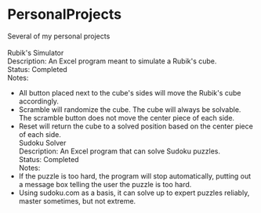 # PersonalProjects
Several of my personal projects\
\
Rubik's Simulator\
Description: An Excel program meant to simulate a Rubik's cube.\
Status: Completed\
Notes:
- All button placed next to the cube's sides will move the Rubik's cube accordingly.
- Scramble will randomize the cube. The cube will always be solvable. The scramble button does not move the center piece of each side.
- Reset will return the cube to a solved position based on the center piece of each side.
\
Sudoku Solver\
Description: An Excel program that can solve Sudoku puzzles.\
Status: Completed\
Notes:
- If the puzzle is too hard, the program will stop automatically, putting out a message box telling the user the puzzle is too hard.
- Using sudoku.com as a basis, it can solve up to expert puzzles reliably, master sometimes, but not extreme.
